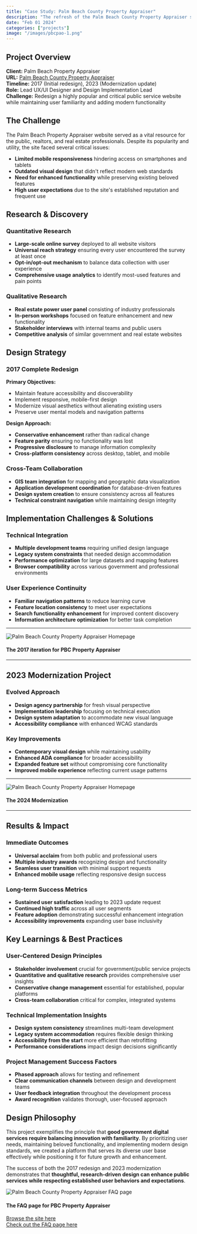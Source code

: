 ```yaml
---
title: "Case Study: Palm Beach County Property Appraiser"
description: "The refresh of the Palm Beach County Property Appraiser site at https://pbcpao.gov/. I translated the mock-up into a working site and worked with multiple other teams including the Property Appraiser's team, the GIS team, and the application development team to translate the styles and design in a cohesive, consistent manner."
date: "Feb 01 2024"
categories: ["projects"]
image: "/images/pbcpao-1.png"
---
```


## Project Overview

**Client:** Palm Beach Property Appraiser  
**URL:** [Palm Beach County Property Appraiser](https://pbcpao.gov/)  
**Timeline:** 2017 (Initial redesign), 2023 (Modernization update)  
**Role:** Lead UX/UI Designer and Design Implementation Lead  
**Challenge:** Redesign a highly popular and critical public service website while maintaining user familiarity and adding modern functionality

## The Challenge

The Palm Beach Property Appraiser website served as a vital resource for the public, realtors, and real estate professionals. Despite its popularity and utility, the site faced several critical issues:

- **Limited mobile responsiveness** hindering access on smartphones and tablets
- **Outdated visual design** that didn't reflect modern web standards
- **Need for enhanced functionality** while preserving existing beloved features
- **High user expectations** due to the site's established reputation and frequent use

## Research & Discovery

### Quantitative Research

- **Large-scale online survey** deployed to all website visitors
- **Universal reach strategy** ensuring every user encountered the survey at least once
- **Opt-in/opt-out mechanism** to balance data collection with user experience
- **Comprehensive usage analytics** to identify most-used features and pain points

### Qualitative Research

- **Real estate power user panel** consisting of industry professionals
- **In-person workshops** focused on feature enhancement and new functionality
- **Stakeholder interviews** with internal teams and public users
- **Competitive analysis** of similar government and real estate websites

## Design Strategy

### 2017 Complete Redesign

**Primary Objectives:**

- Maintain feature accessibility and discoverability
- Implement responsive, mobile-first design
- Modernize visual aesthetics without alienating existing users
- Preserve user mental models and navigation patterns

**Design Approach:**

- **Conservative enhancement** rather than radical change
- **Feature parity** ensuring no functionality was lost
- **Progressive disclosure** to manage information complexity
- **Cross-platform consistency** across desktop, tablet, and mobile

### Cross-Team Collaboration

- **GIS team integration** for mapping and geographic data visualization
- **Application development coordination** for database-driven features
- **Design system creation** to ensure consistency across all features
- **Technical constraint navigation** while maintaining design integrity

## Implementation Challenges & Solutions

### Technical Integration

- **Multiple development teams** requiring unified design language
- **Legacy system constraints** that needed design accommodation
- **Performance optimization** for large datasets and mapping features
- **Browser compatibility** across various government and professional environments

### User Experience Continuity

- **Familiar navigation patterns** to reduce learning curve
- **Feature location consistency** to meet user expectations
- **Search functionality enhancement** for improved content discovery
- **Information architecture optimization** for better task completion

---

![Palm Beach County Property Appraiser Homepage](/images/pbcpao-2017.png)

#### The 2017 iteration for PBC Property Appraiser

---

## 2023 Modernization Project

### Evolved Approach

- **Design agency partnership** for fresh visual perspective
- **Implementation leadership** focusing on technical execution
- **Design system adaptation** to accommodate new visual language
- **Accessibility compliance** with enhanced WCAG standards

### Key Improvements

- **Contemporary visual design** while maintaining usability
- **Enhanced ADA compliance** for broader accessibility
- **Expanded feature set** without compromising core functionality
- **Improved mobile experience** reflecting current usage patterns

---

![Palm Beach County Property Appraiser Homepage](/images/pbcpao-1.png)

#### The 2024 Modernization

---

## Results & Impact

### Immediate Outcomes

- **Universal acclaim** from both public and professional users
- **Multiple industry awards** recognizing design and functionality
- **Seamless user transition** with minimal support requests
- **Enhanced mobile usage** reflecting responsive design success

### Long-term Success Metrics

- **Sustained user satisfaction** leading to 2023 update request
- **Continued high traffic** across all user segments
- **Feature adoption** demonstrating successful enhancement integration
- **Accessibility improvements** expanding user base inclusivity

## Key Learnings & Best Practices

### User-Centered Design Principles

- **Stakeholder involvement** crucial for government/public service projects
- **Quantitative and qualitative research** provides comprehensive user insights
- **Conservative change management** essential for established, popular platforms
- **Cross-team collaboration** critical for complex, integrated systems

### Technical Implementation Insights

- **Design system consistency** streamlines multi-team development
- **Legacy system accommodation** requires flexible design thinking
- **Accessibility from the start** more efficient than retrofitting
- **Performance considerations** impact design decisions significantly

### Project Management Success Factors

- **Phased approach** allows for testing and refinement
- **Clear communication channels** between design and development teams
- **User feedback integration** throughout the development process
- **Award recognition** validates thorough, user-focused approach

## Design Philosophy

This project exemplifies the principle that **good government digital services require balancing innovation with familiarity**. By prioritizing user needs, maintaining beloved functionality, and implementing modern design standards, we created a platform that serves its diverse user base effectively while positioning it for future growth and enhancement.

The success of both the 2017 redesign and 2023 modernization demonstrates that **thoughtful, research-driven design can enhance public services while respecting established user behaviors and expectations**.

![Palm Beach County Property Appraiser FAQ page](/images/pbcpao-2.png)

#### The FAQ page for PBC Property Appraiser

[Browse the site here](https://pbcpao.gov/)  
[Check out the FAQ page here](https://pbcpao.gov/faq.htm)
